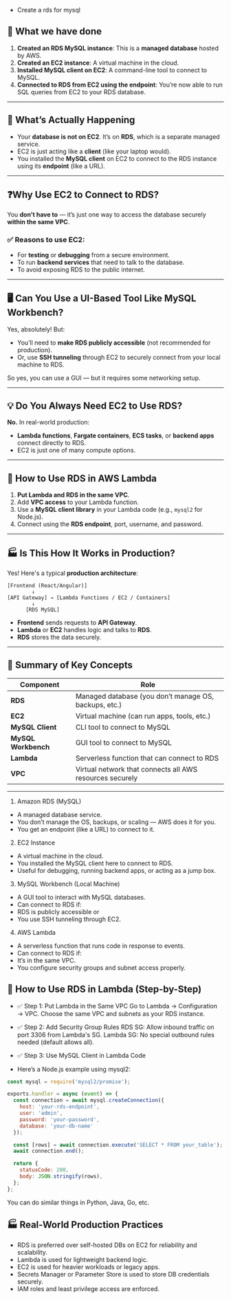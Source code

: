 - Create a rds for mysql 


## 🔧 What we have done

1. **Created an RDS MySQL instance**: This is a **managed database** hosted by AWS.
2. **Created an EC2 instance**: A virtual machine in the cloud.
3. **Installed MySQL client on EC2**: A command-line tool to connect to MySQL.
4. **Connected to RDS from EC2 using the endpoint**: You’re now able to run SQL queries from EC2 to your RDS database.

---

## 🧠 What’s Actually Happening

- Your **database is not on EC2**. It’s on **RDS**, which is a separate managed service.
- EC2 is just acting like a **client** (like your laptop would).
- You installed the **MySQL client** on EC2 to connect to the RDS instance using its **endpoint** (like a URL).

---

## ❓Why Use EC2 to Connect to RDS?

You **don’t have to** — it’s just one way to access the database securely **within the same VPC**.

### ✅ Reasons to use EC2:
- For **testing** or **debugging** from a secure environment.
- To run **backend services** that need to talk to the database.
- To avoid exposing RDS to the public internet.

---

## 🖥️ Can You Use a UI-Based Tool Like MySQL Workbench?

Yes, absolutely! But:

- You’ll need to **make RDS publicly accessible** (not recommended for production).
- Or, use **SSH tunneling** through EC2 to securely connect from your local machine to RDS.

So yes, you can use a GUI — but it requires some networking setup.

---

## 💡 Do You Always Need EC2 to Use RDS?

**No.** In real-world production:

- **Lambda functions**, **Fargate containers**, **ECS tasks**, or **backend apps** connect directly to RDS.
- EC2 is just one of many compute options.

---

## 🧬 How to Use RDS in AWS Lambda

1. **Put Lambda and RDS in the same VPC**.
2. Add **VPC access** to your Lambda function.
3. Use a **MySQL client library** in your Lambda code (e.g., `mysql2` for Node.js).
4. Connect using the **RDS endpoint**, port, username, and password.

---

## 🏭 Is This How It Works in Production?

Yes! Here's a typical **production architecture**:

```
[Frontend (React/Angular)] 
        ↓
[API Gateway] → [Lambda Functions / EC2 / Containers]
        ↓
      [RDS MySQL]
```

- **Frontend** sends requests to **API Gateway**.
- **Lambda** or **EC2** handles logic and talks to **RDS**.
- **RDS** stores the data securely.

---

## 🧰 Summary of Key Concepts

| Component | Role |
|----------|------|
| **RDS** | Managed database (you don’t manage OS, backups, etc.) |
| **EC2** | Virtual machine (can run apps, tools, etc.) |
| **MySQL Client** | CLI tool to connect to MySQL |
| **MySQL Workbench** | GUI tool to connect to MySQL |
| **Lambda** | Serverless function that can connect to RDS |
| **VPC** | Virtual network that connects all AWS resources securely |

---


1. Amazon RDS (MySQL)
- A managed database service.
- You don’t manage the OS, backups, or scaling — AWS does it for you.
- You get an endpoint (like a URL) to connect to it.
2. EC2 Instance
- A virtual machine in the cloud.
- You installed the MySQL client here to connect to RDS.
- Useful for debugging, running backend apps, or acting as a jump box.
3. MySQL Workbench (Local Machine)
- A GUI tool to interact with MySQL databases.
- Can connect to RDS if:
- RDS is publicly accessible or
- You use SSH tunneling through EC2.
4. AWS Lambda
- A serverless function that runs code in response to events.
- Can connect to RDS if:
- It’s in the same VPC.
- You configure security groups and subnet access properly.

## 🧪 How to Use RDS in Lambda (Step-by-Step)
- ✅ Step 1: Put Lambda in the Same VPC
Go to Lambda → Configuration → VPC.
Choose the same VPC and subnets as your RDS instance.
- ✅ Step 2: Add Security Group Rules
RDS SG: Allow inbound traffic on port 3306 from Lambda's SG.
Lambda SG: No special outbound rules needed (default allows all).
- ✅ Step 3: Use MySQL Client in Lambda Code

- Here’s a Node.js example using mysql2:
```javascript
const mysql = require('mysql2/promise');

exports.handler = async (event) => {
  const connection = await mysql.createConnection({
    host: 'your-rds-endpoint',
    user: 'admin',
    password: 'your-password',
    database: 'your-db-name'
  });

  const [rows] = await connection.execute('SELECT * FROM your_table');
  await connection.end();

  return {
    statusCode: 200,
    body: JSON.stringify(rows),
  };
};

```

You can do similar things in Python, Java, Go, etc.

## 🏭 Real-World Production Practices
- RDS is preferred over self-hosted DBs on EC2 for reliability and scalability.
- Lambda is used for lightweight backend logic.
- EC2 is used for heavier workloads or legacy apps.
- Secrets Manager or Parameter Store is used to store DB credentials securely.
- IAM roles and least privilege access are enforced.

